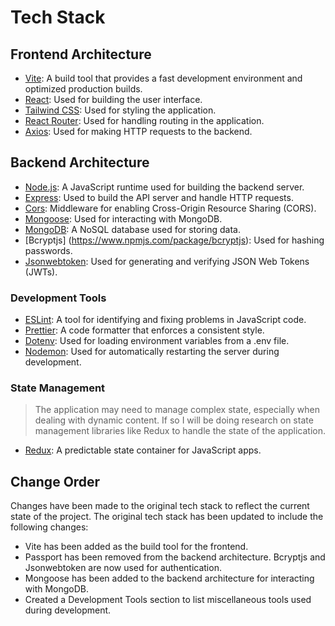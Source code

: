 # Tech Stack

## Frontend Architecture

- [Vite](https://vitejs.dev/): A build tool that provides a fast development environment and optimized production builds.
- [React](https://reactjs.org/): Used for building the user interface.
- [Tailwind CSS](https://tailwindcss.com/): Used for styling the application.
- [React Router](https://reactrouter.com/en/main): Used for handling routing in the application.
- [Axios](https://axios-http.com/): Used for making HTTP requests to the backend.

## Backend Architecture

- [Node.js](https://nodejs.org/en): A JavaScript runtime used for building the backend server.
- [Express](https://expressjs.com/): Used to build the API server and handle HTTP requests.
- [Cors](https://www.npmjs.com/package/cors): Middleware for enabling Cross-Origin Resource Sharing (CORS).
- [Mongoose](https://mongoosejs.com/): Used for interacting with MongoDB.
- [MongoDB](https://www.mongodb.com/): A NoSQL database used for storing data.
- [Bcryptjs] (https://www.npmjs.com/package/bcryptjs): Used for hashing passwords.
- [Jsonwebtoken](https://www.npmjs.com/package/jsonwebtoken): Used for generating and verifying JSON Web Tokens (JWTs).

### Development Tools

- [ESLint](https://eslint.org/): A tool for identifying and fixing problems in JavaScript code.
- [Prettier](https://prettier.io/): A code formatter that enforces a consistent style.
- [Dotenv](https://www.npmjs.com/package/dotenv): Used for loading environment variables from a .env file.
- [Nodemon](https://www.npmjs.com/package/nodemon): Used for automatically restarting the server during development.

### State Management

> The application may need to manage complex state, especially when dealing with dynamic content. If so I will be doing research on state management libraries like Redux to handle the state of the application.

- [Redux](https://redux.js.org/): A predictable state container for JavaScript apps.

## Change Order

Changes have been made to the original tech stack to reflect the current state of the project. The original tech stack has been updated to include the following changes:

- Vite has been added as the build tool for the frontend.
- Passport has been removed from the backend architecture. Bcryptjs and Jsonwebtoken are now used for authentication.
- Mongoose has been added to the backend architecture for interacting with MongoDB.
- Created a Development Tools section to list miscellaneous tools used during development.
